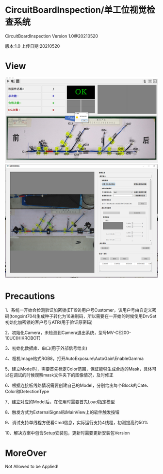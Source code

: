 # CircuitBoardInspection/单工位视觉检查系统
CircuitBoardInspection Version 1.0@20210520

版本:1.0 上传日期:20210520

# View
![image](https://github.com/luanjianbing/CircuitBoardInspection/blob/main/gitImg/4.png)
![image](https://github.com/luanjianbing/CircuitBoardInspection/blob/main/gitImg/3.png)

# Precautions
1、系统一开始会检测验证加密锁(ET199)用户号Customer，该用户号由自定义密码(tongxint704)生成种子转化为16进制码，所以需要在一开始的时候使用DrvSet初始化加密锁的客户号与ATR(用于验证原密码)

2、初始化Camera，未检测到Camera退出系统，型号MV-CE200-10UC(HIKROBOT)

3、初始化数据库、串口(用于外部信号给出)

4、相机Image格式RGB8，打开AutoExposure\AutoGain\EnableGamma

5、建立Model时，需要首先标定Color范围，保证能够生成合适的Mask，具体可以在调试的时候观察mask文件夹下的图像情况，及时修正

6、根据连接板线路情况需要创建自己的Model，分别给出每个Block的Cate、Color和DetectionType

7、建立对应的Model后，在使用时需要首先Load指定模型

8、触发方式为ExternalSignal和MainView上的软件触发按钮

9、调试支持单线程方便看Cmd信息，实际运行支持4线程，初测提高约50%

10、解决方案中包含Setup安装包，更新时需要更新安装包Version

# MoreOver
Not Allowed to be Applied!

